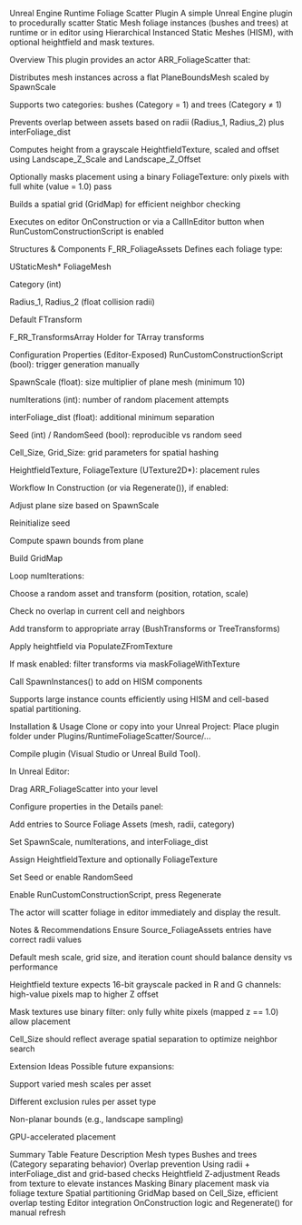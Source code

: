 Unreal Engine Runtime Foliage Scatter Plugin
A simple Unreal Engine plugin to procedurally scatter Static Mesh foliage instances (bushes and trees) at runtime or in editor using Hierarchical Instanced Static Meshes (HISM), with optional heightfield and mask textures.

Overview
This plugin provides an actor ARR_FoliageScatter that:

Distributes mesh instances across a flat PlaneBoundsMesh scaled by SpawnScale

Supports two categories: bushes (Category = 1) and trees (Category ≠ 1)

Prevents overlap between assets based on radii (Radius_1, Radius_2) plus interFoliage_dist

Computes height from a grayscale HeightfieldTexture, scaled and offset using Landscape_Z_Scale and Landscape_Z_Offset

Optionally masks placement using a binary FoliageTexture: only pixels with full white (value = 1.0) pass

Builds a spatial grid (GridMap) for efficient neighbor checking

Executes on editor OnConstruction or via a CallInEditor button when RunCustomConstructionScript is enabled

Structures & Components
F_RR_FoliageAssets
Defines each foliage type:

UStaticMesh* FoliageMesh

Category (int)

Radius_1, Radius_2 (float collision radii)

Default FTransform

F_RR_TransformsArray
Holder for TArray<FTransform> transforms

Configuration Properties (Editor-Exposed)
RunCustomConstructionScript (bool): trigger generation manually

SpawnScale (float): size multiplier of plane mesh (minimum 10)

numIterations (int): number of random placement attempts

interFoliage_dist (float): additional minimum separation

Seed (int) / RandomSeed (bool): reproducible vs random seed

Cell_Size, Grid_Size: grid parameters for spatial hashing

HeightfieldTexture, FoliageTexture (UTexture2D*): placement rules

Workflow
In Construction (or via Regenerate()), if enabled:

Adjust plane size based on SpawnScale

Reinitialize seed

Compute spawn bounds from plane

Build GridMap

Loop numIterations:

Choose a random asset and transform (position, rotation, scale)

Check no overlap in current cell and neighbors

Add transform to appropriate array (BushTransforms or TreeTransforms)

Apply heightfield via PopulateZFromTexture

If mask enabled: filter transforms via maskFoliageWithTexture

Call SpawnInstances() to add on HISM components

Supports large instance counts efficiently using HISM and cell-based spatial partitioning.

Installation & Usage
Clone or copy into your Unreal Project:
Place plugin folder under Plugins/RuntimeFoliageScatter/Source/...

Compile plugin (Visual Studio or Unreal Build Tool).

In Unreal Editor:

Drag ARR_FoliageScatter into your level

Configure properties in the Details panel:

Add entries to Source Foliage Assets (mesh, radii, category)

Set SpawnScale, numIterations, and interFoliage_dist

Assign HeightfieldTexture and optionally FoliageTexture

Set Seed or enable RandomSeed

Enable RunCustomConstructionScript, press Regenerate

The actor will scatter foliage in editor immediately and display the result.

Notes & Recommendations
Ensure Source_FoliageAssets entries have correct radii values

Default mesh scale, grid size, and iteration count should balance density vs performance

Heightfield texture expects 16-bit grayscale packed in R and G channels: high-value pixels map to higher Z offset

Mask textures use binary filter: only fully white pixels (mapped z == 1.0) allow placement

Cell_Size should reflect average spatial separation to optimize neighbor search

Extension Ideas
Possible future expansions:

Support varied mesh scales per asset

Different exclusion rules per asset type

Non-planar bounds (e.g., landscape sampling)

GPU-accelerated placement

Summary Table
Feature	Description
Mesh types	Bushes and trees (Category separating behavior)
Overlap prevention	Using radii + interFoliage_dist and grid-based checks
Heightfield Z-adjustment	Reads from texture to elevate instances
Masking	Binary placement mask via foliage texture
Spatial partitioning	GridMap based on Cell_Size, efficient overlap testing
Editor integration	OnConstruction logic and Regenerate() for manual refresh
